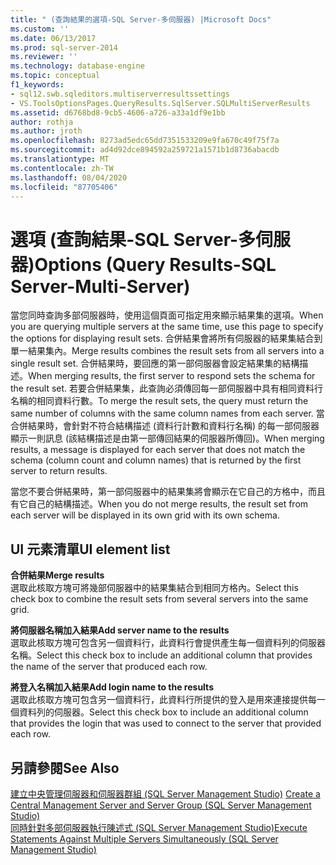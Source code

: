 ```yaml
---
title: " (查詢結果的選項-SQL Server-多伺服器) |Microsoft Docs"
ms.custom: ''
ms.date: 06/13/2017
ms.prod: sql-server-2014
ms.reviewer: ''
ms.technology: database-engine
ms.topic: conceptual
f1_keywords:
- sql12.swb.sqleditors.multiserverresultssettings
- VS.ToolsOptionsPages.QueryResults.SqlServer.SQLMultiServerResults
ms.assetid: d6768bd8-9cb5-4606-a726-a33a1df9e1bb
author: rothja
ms.author: jroth
ms.openlocfilehash: 8273ad5edc65dd7351533209e9fa670c49f75f7a
ms.sourcegitcommit: ad4d92dce894592a259721a1571b1d8736abacdb
ms.translationtype: MT
ms.contentlocale: zh-TW
ms.lasthandoff: 08/04/2020
ms.locfileid: "87705406"
---
```

# <a name="options-query-results-sql-server-multi-server"></a><span data-ttu-id="d18c2-102">選項 (查詢結果-SQL Server-多伺服器)</span><span class="sxs-lookup"><span data-stu-id="d18c2-102">Options (Query Results-SQL Server-Multi-Server)</span></span>
  <span data-ttu-id="d18c2-103">當您同時查詢多部伺服器時，使用這個頁面可指定用來顯示結果集的選項。</span><span class="sxs-lookup"><span data-stu-id="d18c2-103">When you are querying multiple servers at the same time, use this page to specify the options for displaying result sets.</span></span> <span data-ttu-id="d18c2-104">合併結果會將所有伺服器的結果集結合到單一結果集內。</span><span class="sxs-lookup"><span data-stu-id="d18c2-104">Merge results combines the result sets from all servers into a single result set.</span></span> <span data-ttu-id="d18c2-105">合併結果時，要回應的第一部伺服器會設定結果集的結構描述。</span><span class="sxs-lookup"><span data-stu-id="d18c2-105">When merging results, the first server to respond sets the schema for the result set.</span></span> <span data-ttu-id="d18c2-106">若要合併結果集，此查詢必須傳回每一部伺服器中具有相同資料行名稱的相同資料行數。</span><span class="sxs-lookup"><span data-stu-id="d18c2-106">To merge the result sets, the query must return the same number of columns with the same column names from each server.</span></span> <span data-ttu-id="d18c2-107">當合併結果時，會針對不符合結構描述 (資料行計數和資料行名稱) 的每一部伺服器顯示一則訊息 (該結構描述是由第一部傳回結果的伺服器所傳回)。</span><span class="sxs-lookup"><span data-stu-id="d18c2-107">When merging results, a message is displayed for each server that does not match the schema (column count and column names) that is returned by the first server to return results.</span></span>  
  
 <span data-ttu-id="d18c2-108">當您不要合併結果時，第一部伺服器中的結果集將會顯示在它自己的方格中，而且有它自己的結構描述。</span><span class="sxs-lookup"><span data-stu-id="d18c2-108">When you do not merge results, the result set from each server will be displayed in its own grid with its own schema.</span></span>  
  
## <a name="ui-element-list"></a><span data-ttu-id="d18c2-109">UI 元素清單</span><span class="sxs-lookup"><span data-stu-id="d18c2-109">UI element list</span></span>  
 <span data-ttu-id="d18c2-110">**合併結果**</span><span class="sxs-lookup"><span data-stu-id="d18c2-110">**Merge results**</span></span>  
 <span data-ttu-id="d18c2-111">選取此核取方塊可將幾部伺服器中的結果集結合到相同方格內。</span><span class="sxs-lookup"><span data-stu-id="d18c2-111">Select this check box to combine the result sets from several servers into the same grid.</span></span>  
  
 <span data-ttu-id="d18c2-112">**將伺服器名稱加入結果**</span><span class="sxs-lookup"><span data-stu-id="d18c2-112">**Add server name to the results**</span></span>  
 <span data-ttu-id="d18c2-113">選取此核取方塊可包含另一個資料行，此資料行會提供產生每一個資料列的伺服器名稱。</span><span class="sxs-lookup"><span data-stu-id="d18c2-113">Select this check box to include an additional column that provides the name of the server that produced each row.</span></span>  
  
 <span data-ttu-id="d18c2-114">**將登入名稱加入結果**</span><span class="sxs-lookup"><span data-stu-id="d18c2-114">**Add login name to the results**</span></span>  
 <span data-ttu-id="d18c2-115">選取此核取方塊可包含另一個資料行，此資料行所提供的登入是用來連接提供每一個資料列的伺服器。</span><span class="sxs-lookup"><span data-stu-id="d18c2-115">Select this check box to include an additional column that provides the login that was used to connect to the server that provided each row.</span></span>  
  
## <a name="see-also"></a><span data-ttu-id="d18c2-116">另請參閱</span><span class="sxs-lookup"><span data-stu-id="d18c2-116">See Also</span></span>  
 <span data-ttu-id="d18c2-117">[建立中央管理伺服器和伺服器群組 &#40;SQL Server Management Studio&#41;](../ssms/register-servers/create-a-central-management-server-and-server-group.md) </span><span class="sxs-lookup"><span data-stu-id="d18c2-117">[Create a Central Management Server and Server Group &#40;SQL Server Management Studio&#41;](../ssms/register-servers/create-a-central-management-server-and-server-group.md) </span></span>  
 [<span data-ttu-id="d18c2-118">同時針對多部伺服器執行陳述式 &#40;SQL Server Management Studio&#41;</span><span class="sxs-lookup"><span data-stu-id="d18c2-118">Execute Statements Against Multiple Servers Simultaneously &#40;SQL Server Management Studio&#41;</span></span>](../ssms/register-servers/execute-statements-against-multiple-servers-simultaneously.md)  
  
  
